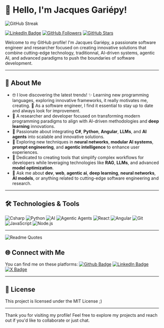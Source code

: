 # 👋 Hello, I'm Jacques Gariépy!
![GitHub Streak](https://github-readme-streak-stats.herokuapp.com/?user=JacquesGariepy&theme=dark)

[![LinkedIn Badge](https://img.shields.io/badge/LinkedIn-0077B5?style=for-the-badge&logo=linkedin&logoColor=white)](https://linkedin.com/in/jacquesgariepy)
[![GitHub Followers](https://img.shields.io/github/followers/JacquesGariepy?style=social)](https://github.com/JacquesGariepy?tab=followers)
[![GitHub Stars](https://img.shields.io/github/stars/JacquesGariepy?style=social)](https://github.com/JacquesGariepy?tab=repositories)

Welcome to my GitHub profile! I'm Jacques Gariépy, a passionate software engineer and researcher focused on creating innovative solutions that combine cutting-edge technology, traditionnal, AI-driven systems, agentic AI, and advanced paradigms to push the boundaries of software development.

---

## 🚀 About Me

- 🤓 I love discovering the latest trends! ✨ Learning new programming languages, exploring innovative frameworks, it really motivates me, creating. 💪 As a software engineer, I find it essential to stay up to date and always look for improvement.
- 🧠 A researcher and developer focused on transforming modern programming paradigms to align with AI-driven methodologies and **deep learning** innovations.
- 🔭 Passionate about integrating **C#**, **Python**, **Angular**, **LLMs**, and **AI agents** into scalable and innovative solutions.
- 🌱 Exploring new techniques in **neural networks**, **modular AI systems**, **prompt engineering**, and **agentic intelligence** to enhance user experiences.
- 🎨 Dedicated to creating tools that simplify complex workflows for developers while leveraging technologies like **RAG**, **LLMs**, and advanced **model optimization**.
- 💬 Ask me about **dev**, **web**, **agentic ai**, **deep learning**, **neural networks**, **AI models**, or anything related to cutting-edge software engineering and research.

---

## 🛠️ Technologies & Tools

![Csharp](https://img.shields.io/badge/Csharp-3776AB?style=for-the-badge&logo=dotnet&logoColor=white)
![Python](https://img.shields.io/badge/Python-3776AB?style=for-the-badge&logo=python&logoColor=white)
![AI](https://img.shields.io/badge/AI-3776AB?style=for-the-badge&logo=openai&logoColor=white)
![Agentic Agents](https://img.shields.io/badge/Agentic%20Agents-5C2D91?style=for-the-badge&logo=microsoft&logoColor=white)
![React](https://img.shields.io/badge/React-20232A?style=for-the-badge&logo=react&logoColor=61DAFB)
![Angular](https://img.shields.io/badge/Angular-DD0031?style=for-the-badge&logo=angular&logoColor=white)
![Git](https://img.shields.io/badge/Git-F05032?style=for-the-badge&logo=git&logoColor=white)
![JavaScript](https://img.shields.io/badge/JavaScript-F7DF1E?style=for-the-badge&logo=javascript&logoColor=black)
![Node.js](https://img.shields.io/badge/Node.js-339933?style=for-the-badge&logo=nodedotjs&logoColor=white)

---

![Readme Quotes](https://quotes-github-readme.vercel.app/api?type=horizontal&theme=dark)


## 🌐 Connect with Me

You can find me on these platforms:
[![Github Badge](https://img.shields.io/badge/-0077B5?style=social&logo=github)](https://github.com/JacquesGariepy)
[![LinkedIn Badge](https://img.shields.io/badge/-0077B5?style=social&logo=linkedin)](https://linkedin.com/in/jacquesgariepy)
[![X Badge](https://img.shields.io/badge/-1DA1F2?style=social&logo=x)](https://X.com/jacquesgariepy)

---

## 📄 License

This project is licensed under the MIT License ;)

---

Thank you for visiting my profile! Feel free to explore my projects and reach out if you'd like to collaborate or just chat.
